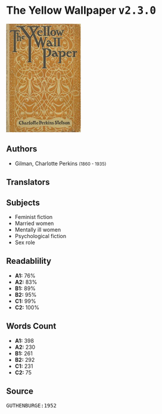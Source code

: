 # The Yellow Wallpaper <kbd>v2.3.0</kbd>

![](./cover.medium.jpg "")

## Authors


 - Gilman, Charlotte Perkins <small>(1860 - 1935)</small>

## Translators



## Subjects


 - Feminist fiction
 - Married women
 - Mentally ill women
 - Psychological fiction
 - Sex role

## Readablility


 - **A1:** 76%
 - **A2:** 83%
 - **B1:** 89%
 - **B2:** 95%
 - **C1:** 99%
 - **C2:** 100%

## Words Count


 - **A1:** 398
 - **A2:** 230
 - **B1:** 261
 - **B2:** 292
 - **C1:** 231
 - **C2:** 75

## Source


<kbd>GUTHENBURGE:1952</kbd>
